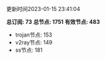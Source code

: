 更新时间2023-01-15 23:41:04

**总订阅: 73**
**总节点: 1751**
**有效节点: 483**
- trojan节点: 153
- v2ray节点: 149
- ss节点: 181
